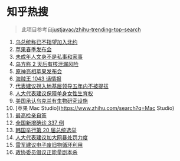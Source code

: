 # 知乎热搜

> 此项目参考自[justjavac/zhihu-trending-top-search](https://github.com/justjavac/zhihu-trending-top-search/blob/main/utils.ts)

<!-- BEGIN -->
  <!-- 最后更新时间:Wed Mar 09 2022 16:17:21 GMT+0000 (Coordinated Universal Time) -->
  1. [乌总统称已不指望加入北约](https://www.zhihu.com/search?q=俄罗斯乌克兰)
1. [苹果春季发布会](https://www.zhihu.com/search?q=苹果春季发布会)
1. [未成年人文身不是私事和家事](https://www.zhihu.com/search?q=未成年文身)
1. [乌方称 2 天后有核泄漏风险](https://www.zhihu.com/search?q=核泄漏风险)
1. [原神亮相苹果发布会](https://www.zhihu.com/search?q=原神)
1. [海贼王 1043 话情报](https://www.zhihu.com/search?q=海贼王)
1. [代表建议拐入地基层领导五年内不被提拔](https://www.zhihu.com/search?q=拐入地基层领导五年内不被提拔)
1. [人大代表建议保障单身女性生育权](https://www.zhihu.com/search?q=保障单身女性生育权)
1. [美国承认乌克兰有生物研究设施](https://www.zhihu.com/search?q=乌克兰生物研究设施)
1. [苹果 Mac Studio](https://www.zhihu.com/search?q=Mac Studio)
1. [最高检亲自答](https://www.zhihu.com/search?q=张军)
1. [全国新增确诊 337 例](https://www.zhihu.com/search?q=全国疫情)
1. [韩国举行第 20 届总统选举](https://www.zhihu.com/search?q=韩国总统选举)
1. [人大代表建议加大网暴处罚力度](https://www.zhihu.com/search?q=人大代表建议加大网暴处罚力度)
1. [雷军建议电子废旧物循环利用](https://www.zhihu.com/search?q=雷军)
1. [政协委员倡议正能量剧本杀](https://www.zhihu.com/search?q=剧本杀)
  <!-- END -->